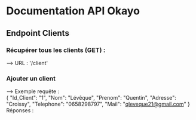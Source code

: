# Documentation API Okayo

## Endpoint Clients


### Récupérer tous les clients (GET) : 
--> URL : '/client'

### Ajouter un client

--> Exemple requête :  
{
  "Id_Client": "1",
  "Nom": "Lévêque",
  "Prenom": "Quentin",
  "Adresse": "Croissy",
  "Telephone": "0658298797",
  "Mail": "qleveque21@gmail.com"
}
Réponses : 

